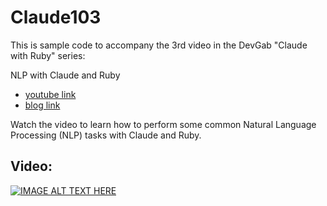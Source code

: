 # Claude103

This is sample code to accompany the 3rd video in the DevGab "Claude with Ruby" series: 

NLP with Claude and Ruby
- [youtube link](https://www.youtube.com/watch?v=AnLf94i3aQg)
- [blog link](https://www.devgab.com/guides/nlp-with-claude-and-ruby/)

Watch the video to learn how to perform some common Natural Language Processing (NLP) tasks with Claude and Ruby.

## Video:

[![IMAGE ALT TEXT HERE](https://img.youtube.com/vi/AnLf94i3aQg/hqdefault.jpg)](https://www.youtube.com/watch?v=AnLf94i3aQg)
